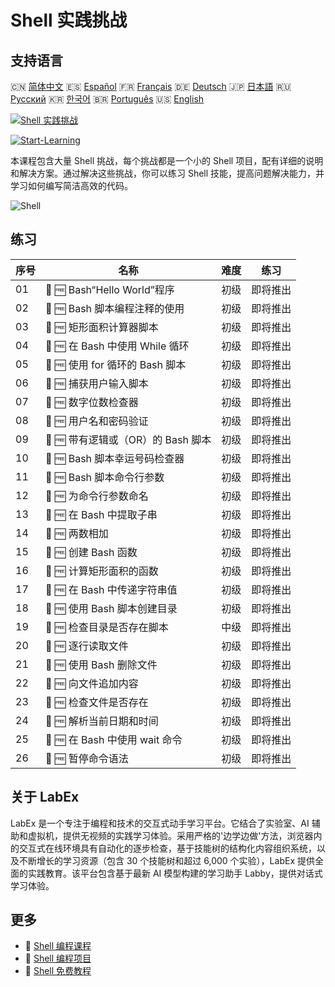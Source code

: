 # Shell 实践挑战

## 支持语言

🇨🇳 [简体中文](README_zh.md) 🇪🇸 [Español](README_es.md) 🇫🇷 [Français](README_fr.md) 🇩🇪 [Deutsch](README_de.md) 🇯🇵 [日本語](README_ja.md) 🇷🇺 [Русский](README_ru.md) 🇰🇷 [한국어](README_ko.md) 🇧🇷 [Português](README_pt.md) 🇺🇸 [English](README.md) 

[![Shell 实践挑战](https://cover-creator.labex.io/shell-practice-challenges.png?lang=zh)](https://labex.io/zh/courses/shell-practice-challenges)

[![Start-Learning](https://img.shields.io/badge/Start-Learning-whitesmoke?style=for-the-badge)](https://labex.io/zh/courses/shell-practice-challenges)

本课程包含大量 Shell 挑战，每个挑战都是一个小的 Shell 项目，配有详细的说明和解决方案。通过解决这些挑战，你可以练习 Shell 技能，提高问题解决能力，并学习如何编写简洁高效的代码。

![Shell](https://img.shields.io/badge/Shell-whitesmoke?style=for-the-badge&logo=shell)


## 练习

|   序号 | 名称                               | 难度   | 练习     |
|--------|------------------------------------|--------|----------|
|     01 | 🎯 🆓 Bash“Hello World”程序        | 初级   | 即将推出 |
|     02 | 🎯 🆓 Bash 脚本编程注释的使用      | 初级   | 即将推出 |
|     03 | 🎯 🆓 矩形面积计算器脚本           | 初级   | 即将推出 |
|     04 | 🎯 🆓 在 Bash 中使用 While 循环    | 初级   | 即将推出 |
|     05 | 🎯 🆓 使用 for 循环的 Bash 脚本    | 初级   | 即将推出 |
|     06 | 🎯 🆓 捕获用户输入脚本             | 初级   | 即将推出 |
|     07 | 🎯 🆓 数字位数检查器               | 初级   | 即将推出 |
|     08 | 🎯 🆓 用户名和密码验证             | 初级   | 即将推出 |
|     09 | 🎯 🆓 带有逻辑或（OR）的 Bash 脚本 | 初级   | 即将推出 |
|     10 | 🎯 🆓 Bash 脚本幸运号码检查器      | 初级   | 即将推出 |
|     11 | 🎯 🆓 Bash 脚本命令行参数          | 初级   | 即将推出 |
|     12 | 🎯 🆓 为命令行参数命名             | 初级   | 即将推出 |
|     13 | 🎯 🆓 在 Bash 中提取子串           | 初级   | 即将推出 |
|     14 | 🎯 🆓 两数相加                     | 初级   | 即将推出 |
|     15 | 🎯 🆓 创建 Bash 函数               | 初级   | 即将推出 |
|     16 | 🎯 🆓 计算矩形面积的函数           | 初级   | 即将推出 |
|     17 | 🎯 🆓 在 Bash 中传递字符串值       | 初级   | 即将推出 |
|     18 | 🎯 🆓 使用 Bash 脚本创建目录       | 初级   | 即将推出 |
|     19 | 🎯 🆓 检查目录是否存在脚本         | 中级   | 即将推出 |
|     20 | 🎯 🆓 逐行读取文件                 | 初级   | 即将推出 |
|     21 | 🎯 🆓 使用 Bash 删除文件           | 初级   | 即将推出 |
|     22 | 🎯 🆓 向文件追加内容               | 初级   | 即将推出 |
|     23 | 🎯 🆓 检查文件是否存在             | 初级   | 即将推出 |
|     24 | 🎯 🆓 解析当前日期和时间           | 初级   | 即将推出 |
|     25 | 🎯 🆓 在 Bash 中使用 wait 命令     | 初级   | 即将推出 |
|     26 | 🎯 🆓 暂停命令语法                 | 初级   | 即将推出 |

## 关于 LabEx

LabEx 是一个专注于编程和技术的交互式动手学习平台。它结合了实验室、AI 辅助和虚拟机，提供无视频的实践学习体验。采用严格的'边学边做'方法，浏览器内的交互式在线环境具有自动化的逐步检查，基于技能树的结构化内容组织系统，以及不断增长的学习资源（包含 30 个技能树和超过 6,000 个实验），LabEx 提供全面的实践教育。该平台包含基于最新 AI 模型构建的学习助手 Labby，提供对话式学习体验。

## 更多

- 🔗 [Shell 编程课程](https://github.com/labex-labs/awesome-programming-courses)
- 🔗 [Shell 编程项目](https://github.com/labex-labs/awesome-programming-projects)
- 🔗 [Shell 免费教程](https://github.com/labex-labs/shell-free-tutorials)

